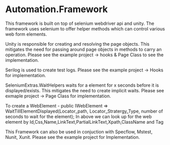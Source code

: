 # Automation.Framework

This framework is built on top of selenium webdriver api and unity. The framework uses selenium to offer helper methods which can control 
various web form elements. 

Unity is responsible for creating and resolving the page objects. This mitigates the need for passing around page objects in methods to 
carry an operation. Please see the example project -> hooks & Page Class to see the implementation. 

Serilog is used to create test logs. Please see the example project -> Hooks for implementation. 

SeleniumExtras.WaitHelpers waits for a element for x seconds before it is displayed/exists. This mitigates the need to create implicit waits. 
Please see exmaple project -> Page Class for implementation. 

To create a WebElement -
public IWebElement <ElementName> => WaitTillElementDisplayed(Locator_path, Locator_Stratergy_Type, number of seconds to wait for the element); 
In above we can look up for the web element by Id,Css,Name,LinkText,PartialLinkText,Xpath,ClassName and Tag


This Framework can also be used in conjuction with Specflow, Mstest, Nunit, Xunit. Please see the example project for Implementation.  
